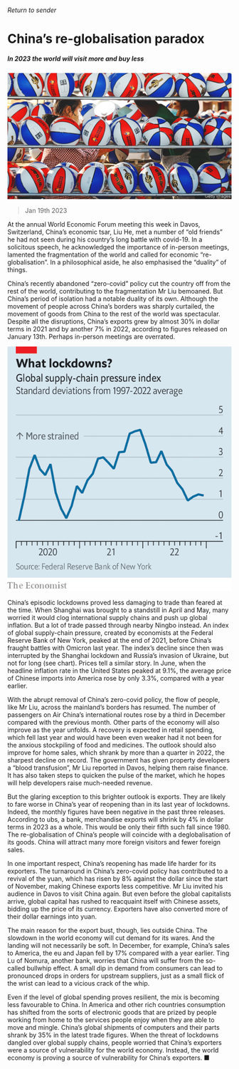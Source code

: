 ###### Return to sender

# China’s re-globalisation paradox 

##### In 2023 the world will visit more and buy less 

![image](images/20230121_FNP002.jpg) 

> Jan 19th 2023 

At the annual World Economic Forum meeting this week in Davos, Switzerland, China’s economic tsar, Liu He, met a number of “old friends” he had not seen during his country’s long battle with covid-19. In a solicitous speech, he acknowledged the importance of in-person meetings, lamented the fragmentation of the world and called for economic “re-globalisation”. In a philosophical aside, he also emphasised the “duality” of things. 

China’s recently abandoned “zero-covid” policy cut the country off from the rest of the world, contributing to the fragmentation Mr Liu bemoaned. But China’s period of isolation had a notable duality of its own. Although the movement of people across China’s borders was sharply curtailed, the movement of goods from China to the rest of the world was spectacular. Despite all the disruptions, China’s exports grew by almost 30% in dollar terms in 2021 and by another 7% in 2022, according to figures released on January 13th. Perhaps in-person meetings are overrated.

![image](images/20230121_FNC404.png) 


China’s episodic lockdowns proved less damaging to trade than feared at the time. When Shanghai was brought to a standstill in April and May, many worried it would clog international supply chains and push up global inflation. But a lot of trade passed through nearby Ningbo instead. An index of global supply-chain pressure, created by economists at the Federal Reserve Bank of New York, peaked at the end of 2021, before China’s fraught battles with Omicron last year. The index’s decline since then was interrupted by the Shanghai lockdown and Russia’s invasion of Ukraine, but not for long (see chart). Prices tell a similar story. In June, when the headline inflation rate in the United States peaked at 9.1%, the average price of Chinese imports into America rose by only 3.3%, compared with a year earlier. 

With the abrupt removal of China’s zero-covid policy, the flow of people, like Mr Liu, across the mainland’s borders has resumed. The number of passengers on Air China’s international routes rose by a third in December compared with the previous month. Other parts of the economy will also improve as the year unfolds. A recovery is expected in retail spending, which fell last year and would have been even weaker had it not been for the anxious stockpiling of food and medicines. The outlook should also improve for home sales, which shrank by more than a quarter in 2022, the sharpest decline on record. The government has given property developers a “blood transfusion”, Mr Liu reported in Davos, helping them raise finance. It has also taken steps to quicken the pulse of the market, which he hopes will help developers raise much-needed revenue.

But the glaring exception to this brighter outlook is exports. They are likely to fare worse in China’s year of reopening than in its last year of lockdowns. Indeed, the monthly figures have been negative in the past three releases. According to ubs, a bank, merchandise exports will shrink by 4% in dollar terms in 2023 as a whole. This would be only their fifth such fall since 1980. The re-globalisation of China’s people will coincide with a deglobalisation of its goods. China will attract many more foreign visitors and fewer foreign sales.

In one important respect, China’s reopening has made life harder for its exporters. The turnaround in China’s zero-covid policy has contributed to a revival of the yuan, which has risen by 8% against the dollar since the start of November, making Chinese exports less competitive. Mr Liu invited his audience in Davos to visit China again. But even before the global capitalists arrive, global capital has rushed to reacquaint itself with Chinese assets, bidding up the price of its currency. Exporters have also converted more of their dollar earnings into yuan. 

The main reason for the export bust, though, lies outside China. The slowdown in the world economy will cut demand for its wares. And the landing will not necessarily be soft. In December, for example, China’s sales to America, the eu and Japan fell by 17% compared with a year earlier. Ting Lu of Nomura, another bank, worries that China will suffer from the so-called bullwhip effect. A small dip in demand from consumers can lead to pronounced drops in orders for upstream suppliers, just as a small flick of the wrist can lead to a vicious crack of the whip. 

Even if the level of global spending proves resilient, the mix is becoming less favourable to China. In America and other rich countries consumption has shifted from the sorts of electronic goods that are prized by people working from home to the services people enjoy when they are able to move and mingle. China’s global shipments of computers and their parts shrank by 35% in the latest trade figures. When the threat of lockdowns dangled over global supply chains, people worried that China’s exporters were a source of vulnerability for the world economy. Instead, the world economy is proving a source of vulnerability for China’s exporters. ■


